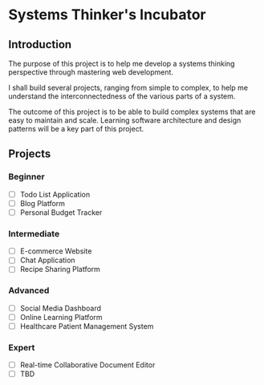 # Systems Thinker's Incubator

## Introduction

The purpose of this project is to help me develop a systems thinking perspective through mastering web development.

I shall build several projects, ranging from simple to complex, to help me understand the interconnectedness of the various parts of a system.

The outcome of this project is to be able to build complex systems that are easy to maintain and scale. Learning software architecture and design patterns will be a key part of this project.

## Projects

### Beginner

- [ ] Todo List Application
- [ ] Blog Platform
- [ ] Personal Budget Tracker

### Intermediate

- [ ] E-commerce Website
- [ ] Chat Application
- [ ] Recipe Sharing Platform

### Advanced

- [ ] Social Media Dashboard
- [ ] Online Learning Platform
- [ ] Healthcare Patient Management System

### Expert

- [ ] Real-time Collaborative Document Editor
- [ ] TBD